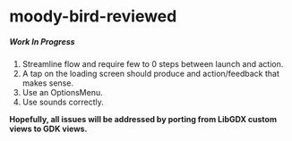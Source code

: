 moody-bird-reviewed
===================

##### Work In Progress

1. Streamline flow and require few to 0 steps between launch and action.
2. A tap on the loading screen should produce and action/feedback that makes sense.
3. Use an OptionsMenu.
4. Use sounds correctly.

**Hopefully, all issues will be addressed by porting from LibGDX custom views to GDK views.**
